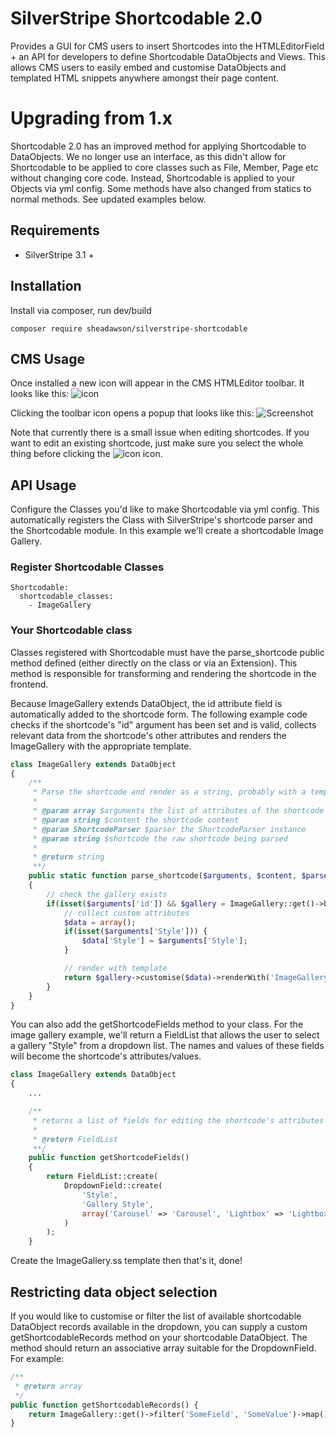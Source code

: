 # SilverStripe Shortcodable 2.0
Provides a GUI for CMS users to insert Shortcodes into the HTMLEditorField + an API for developers to define Shortcodable DataObjects and Views. This allows CMS users to easily embed and customise DataObjects and templated HTML snippets anywhere amongst their page content.

# Upgrading from 1.x
Shortcodable 2.0 has an improved method for applying Shortcodable to DataObjects. We no longer use an interface, as this didn't allow for Shortcodable to be applied to core classes such as File, Member, Page etc without changing core code. Instead, Shortcodable is applied to your Objects via yml config. Some methods have also changed from statics to normal methods. See updated examples below.

## Requirements
* SilverStripe 3.1 +

## Installation
Install via composer, run dev/build
```
composer require sheadawson/silverstripe-shortcodable
```

## CMS Usage

Once installed a new icon will appear in the CMS HTMLEditor toolbar. It looks like this:
![icon](https://raw.github.com/sheadawson/silverstripe-shortcodable/master/images/shortcodable.png)

Clicking the toolbar icon opens a popup that looks like this:
![Screenshot](https://raw.github.com/sheadawson/silverstripe-shortcodable/master/images/screenshot.png)

Note that currently there is a small issue when editing shortcodes. If you want to edit an existing shortcode, just make sure you select the whole thing before clicking the ![icon](https://raw.github.com/sheadawson/silverstripe-shortcodable/master/images/shortcodable.png) icon.
## API Usage

Configure the Classes you'd like to make Shortcodable via yml config. This automatically registers the Class with SilverStripe's shortcode parser and the Shortcodable module. In this example we'll create a shortcodable Image Gallery.

### Register Shortcodable Classes

```
Shortcodable:
  shortcodable_classes:
    - ImageGallery
```

### Your Shortcodable class

Classes registered with Shortcodable must have the parse_shortcode public method defined (either directly on the class or via an Extension). This method is responsible for transforming and rendering the shortcode in the frontend.

Because ImageGallery extends DataObject, the id attribute field is automatically added to the shortcode form. The following example code checks if the shortcode's "id" argument has been set and is valid, collects relevant data from the shortcode's other attributes and renders the ImageGallery with the appropriate template.

```php
class ImageGallery extends DataObject
{
    /**
     * Parse the shortcode and render as a string, probably with a template
     *
     * @param array $arguments the list of attributes of the shortcode
     * @param string $content the shortcode content
     * @param ShortcodeParser $parser the ShortcodeParser instance
     * @param string $shortcode the raw shortcode being parsed
     *
     * @return string
     **/
    public static function parse_shortcode($arguments, $content, $parser, $shortcode)
    {
        // check the gallery exists
        if(isset($arguments['id']) && $gallery = ImageGallery::get()->byID($arguments['id'])) {
            // collect custom attributes
            $data = array();
    		if(isset($arguments['Style'])) {
    			$data['Style'] = $arguments['Style'];
    		}

    		// render with template
    		return $gallery->customise($data)->renderWith('ImageGallery');
    	}
    }
}
```

You can also add the getShortcodeFields method to your class. For the image gallery example, we'll return a FieldList that allows the user to select a gallery "Style" from a dropdown list. The names and values of these fields will become the shortcode's attributes/values.

```php
class ImageGallery extends DataObject
{
    ...

    /**
     * returns a list of fields for editing the shortcode's attributes
     *
     * @return FieldList
     **/
    public function getShortcodeFields()
    {
        return FieldList::create(
            DropdownField::create(
                'Style',
                'Gallery Style',
                array('Carousel' => 'Carousel', 'Lightbox' => 'Lightbox')
            )
        );
    }
```

Create the ImageGallery.ss template then that's it, done!

## Restricting data object selection

If you would like to customise or filter the list of available shortcodable DataObject records available in the dropdown, you can supply a custom getShortcodableRecords method on your shortcodable DataObject. The method should return an associative array suitable for the DropdownField. For example:

```php
/**
 * @return array
 */
public function getShortcodableRecords() {
	return ImageGallery::get()->filter('SomeField', 'SomeValue')->map()->toArray();
}
```
